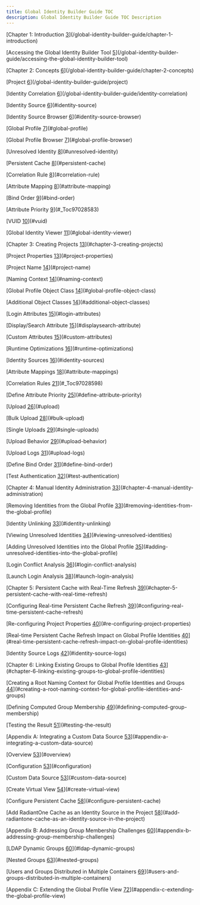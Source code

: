 ```yaml
---
title: Global Identity Builder Guide TOC
description: Global Identity Builder Guide TOC Description
---
```


[Chapter 1: Introduction [3](#chapter-1-introduction)](/global-identity-builder-guide/chapter-1-introduction)

[Accessing the Global Identity Builder Tool [5](#accessing-the-global-identity-builder-tool)](/global-identity-builder-guide/accessing-the-global-identity-builder-tool)

[Chapter 2: Concepts [6](#chapter-2-concepts)](/global-identity-builder-guide/chapter-2-concepts)

[Project [6](#project)](/global-identity-builder-guide/project)

[Identity Correlation [6](#identity-correlation)](/global-identity-builder-guide/identity-correlation)

[Identity Source [6](#identity-source)](#identity-source)

[Identity Source Browser [6](#identity-source-browser)](#identity-source-browser)

[Global Profile [7](#global-profile)](#global-profile)

[Global Profile Browser [7](#global-profile-browser)](#global-profile-browser)

[Unresolved Identity [8](#unresolved-identity)](#unresolved-identity)

[Persistent Cache [8](#persistent-cache)](#persistent-cache)

[Correlation Rule [8](#correlation-rule)](#correlation-rule)

[Attribute Mapping [8](#attribute-mapping)](#attribute-mapping)

[Bind Order [9](#bind-order)](#bind-order)

[Attribute Priority [9](#_Toc97028583)](#_Toc97028583)

[VUID [10](#vuid)](#vuid)

[Global Identity Viewer [11](#global-identity-viewer)](#global-identity-viewer)

[Chapter 3: Creating Projects [13](#chapter-3-creating-projects)](#chapter-3-creating-projects)

[Project Properties [13](#project-properties)](#project-properties)

[Project Name [14](#project-name)](#project-name)

[Naming Context [14](#naming-context)](#naming-context)

[Global Profile Object Class [14](#global-profile-object-class)](#global-profile-object-class)

[Additional Object Classes [14](#additional-object-classes)](#additional-object-classes)

[Login Attributes [15](#login-attributes)](#login-attributes)

[Display/Search Attribute [15](#displaysearch-attribute)](#displaysearch-attribute)

[Custom Attributes [15](#custom-attributes)](#custom-attributes)

[Runtime Optimizations [16](#runtime-optimizations)](#runtime-optimizations)

[Identity Sources [16](#identity-sources)](#identity-sources)

[Attribute Mappings [18](#attribute-mappings)](#attribute-mappings)

[Correlation Rules [21](#_Toc97028598)](#_Toc97028598)

[Define Attribute Priority [25](#define-attribute-priority)](#define-attribute-priority)

[Upload [26](#upload)](#upload)

[Bulk Upload [28](#bulk-upload)](#bulk-upload)

[Single Uploads [29](#single-uploads)](#single-uploads)

[Upload Behavior [29](#upload-behavior)](#upload-behavior)

[Upload Logs [31](#upload-logs)](#upload-logs)

[Define Bind Order [31](#define-bind-order)](#define-bind-order)

[Test Authentication [32](#test-authentication)](#test-authentication)

[Chapter 4: Manual Identity Administration [33](#chapter-4-manual-identity-administration)](#chapter-4-manual-identity-administration)

[Removing Identities from the Global Profile [33](#removing-identities-from-the-global-profile)](#removing-identities-from-the-global-profile)

[Identity Unlinking [33](#identity-unlinking)](#identity-unlinking)

[Viewing Unresolved Identities [34](#viewing-unresolved-identities)](#viewing-unresolved-identities)

[Adding Unresolved Identities into the Global Profile [35](#adding-unresolved-identities-into-the-global-profile)](#adding-unresolved-identities-into-the-global-profile)

[Login Conflict Analysis [36](#login-conflict-analysis)](#login-conflict-analysis)

[Launch Login Analysis [38](#launch-login-analysis)](#launch-login-analysis)

[Chapter 5: Persistent Cache with Real-Time Refresh [39](#chapter-5-persistent-cache-with-real-time-refresh)](#chapter-5-persistent-cache-with-real-time-refresh)

[Configuring Real-time Persistent Cache Refresh [39](#configuring-real-time-persistent-cache-refresh)](#configuring-real-time-persistent-cache-refresh)

[Re-configuring Project Properties [40](#re-configuring-project-properties)](#re-configuring-project-properties)

[Real-time Persistent Cache Refresh Impact on Global Profile Identities [40](#real-time-persistent-cache-refresh-impact-on-global-profile-identities)](#real-time-persistent-cache-refresh-impact-on-global-profile-identities)

[Identity Source Logs [42](#identity-source-logs)](#identity-source-logs)

[Chapter 6: Linking Existing Groups to Global Profile Identities [43](#chapter-6-linking-existing-groups-to-global-profile-identities)](#chapter-6-linking-existing-groups-to-global-profile-identities)

[Creating a Root Naming Context for Global Profile Identities and Groups [44](#creating-a-root-naming-context-for-global-profile-identities-and-groups)](#creating-a-root-naming-context-for-global-profile-identities-and-groups)

[Defining Computed Group Membership [49](#defining-computed-group-membership)](#defining-computed-group-membership)

[Testing the Result [51](#testing-the-result)](#testing-the-result)

[Appendix A: Integrating a Custom Data Source [53](#appendix-a-integrating-a-custom-data-source)](#appendix-a-integrating-a-custom-data-source)

[Overview [53](#overview)](#overview)

[Configuration [53](#configuration)](#configuration)

[Custom Data Source [53](#custom-data-source)](#custom-data-source)

[Create Virtual View [54](#create-virtual-view)](#create-virtual-view)

[Configure Persistent Cache [58](#configure-persistent-cache)](#configure-persistent-cache)

[Add RadiantOne Cache as an Identity Source in the Project [58](#add-radiantone-cache-as-an-identity-source-in-the-project)](#add-radiantone-cache-as-an-identity-source-in-the-project)

[Appendix B: Addressing Group Membership Challenges [60](#appendix-b-addressing-group-membership-challenges)](#appendix-b-addressing-group-membership-challenges)

[LDAP Dynamic Groups [60](#ldap-dynamic-groups)](#ldap-dynamic-groups)

[Nested Groups [63](#nested-groups)](#nested-groups)

[Users and Groups Distributed in Multiple Containers [69](#users-and-groups-distributed-in-multiple-containers)](#users-and-groups-distributed-in-multiple-containers)

[Appendix C: Extending the Global Profile View [72](#appendix-c-extending-the-global-profile-view)](#appendix-c-extending-the-global-profile-view)
